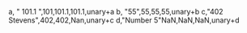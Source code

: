 a, " 101.1 ",101,101.1,101.1,unary+a
b, "55",55,55,55,unary+b
c,"402 Stevens",402,402,Nan,unary+c
d,"Number 5"NaN,NaN,NaN,unary+d